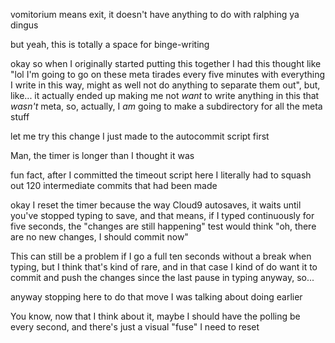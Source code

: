 vomitorium means exit, it doesn't have anything to do with ralphing ya dingus

but yeah, this is totally a space for binge-writing

okay so when I originally started putting this together I had this thought like "lol I'm going to go on these meta tirades every five minutes with everything I write in this way, might as well not do anything to separate them out", but, like... it actually ended up making me not *want* to write anything in this that *wasn't* meta, so, actually, I *am* going to make a subdirectory for all the meta stuff

let me try this change I just made to the autocommit script first

Man, the timer is longer than I thought it was

fun fact, after I committed the timeout script here I literally had to squash out 120 intermediate commits that had been made

okay I reset the timer because the way Cloud9 autosaves, it waits until you've stopped typing to save, and that means, if I typed continuously for five seconds, the "changes are still happening" test would think "oh, there are no new changes, I should commit now"

This can still be a problem if I go a full ten seconds without a break when typing, but I think that's kind of rare, and in that case I kind of do want it to commit and push the changes since the last pause in typing anyway, so...

anyway stopping here to do that move I was talking about doing earlier

You know, now that I think about it, maybe I should have the polling be every second, and there's just a visual "fuse" I need to reset
